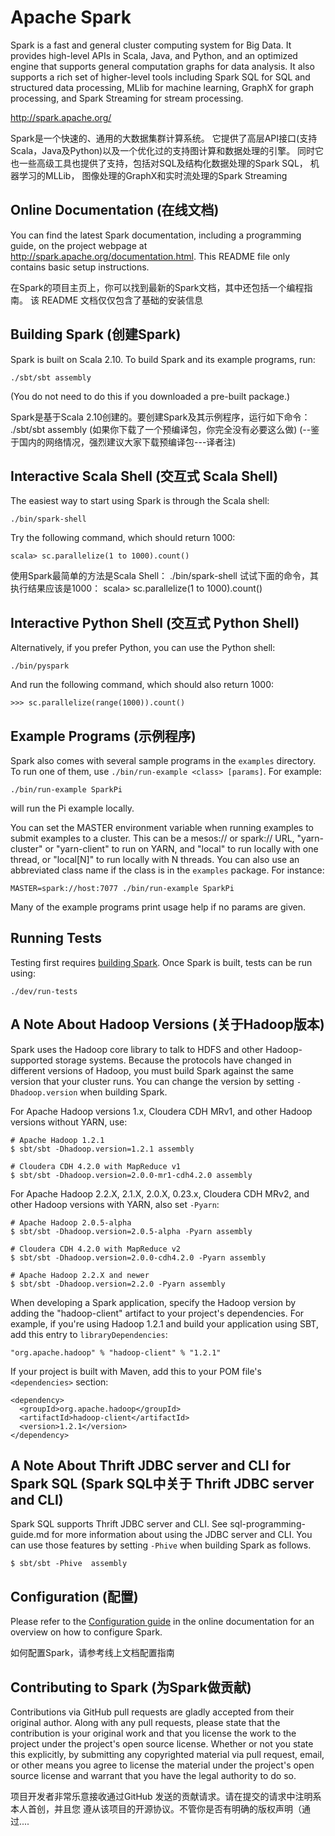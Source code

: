 # Apache Spark

Spark is a fast and general cluster computing system for Big Data. It provides
high-level APIs in Scala, Java, and Python, and an optimized engine that
supports general computation graphs for data analysis. It also supports a
rich set of higher-level tools including Spark SQL for SQL and structured
data processing, MLlib for machine learning, GraphX for graph processing,
and Spark Streaming for stream processing.

<http://spark.apache.org/>

Spark是一个快速的、通用的大数据集群计算系统。
它提供了高层API接口(支持Scala，Java及Python)以及一个优化过的支持图计算和数据处理的引擎。
同时它也一些高级工具也提供了支持，包括对SQL及结构化数据处理的Spark SQL， 机器学习的MLLib，
图像处理的GraphX和实时流处理的Spark Streaming

## Online Documentation (在线文档)

You can find the latest Spark documentation, including a programming
guide, on the project webpage at <http://spark.apache.org/documentation.html>.
This README file only contains basic setup instructions.

在Spark的项目主页上，你可以找到最新的Spark文档，其中还包括一个编程指南。
该 README 文档仅仅包含了基础的安装信息

## Building Spark (创建Spark)

Spark is built on Scala 2.10. To build Spark and its example programs, run:

    ./sbt/sbt assembly

(You do not need to do this if you downloaded a pre-built package.)

Spark是基于Scala 2.10创建的。要创建Spark及其示例程序，运行如下命令：
  ./sbt/sbt assembly
(如果你下载了一个预编译包，你完全没有必要这么做)
(--鉴于国内的网络情况，强烈建议大家下载预编译包---译者注)

## Interactive Scala Shell (交互式 Scala Shell)

The easiest way to start using Spark is through the Scala shell:

    ./bin/spark-shell

Try the following command, which should return 1000:

    scala> sc.parallelize(1 to 1000).count()

使用Spark最简单的方法是Scala Shell：
   ./bin/spark-shell
试试下面的命令，其执行结果应该是1000：
    scala> sc.parallelize(1 to 1000).count()

## Interactive Python Shell (交互式 Python Shell)

Alternatively, if you prefer Python, you can use the Python shell:

    ./bin/pyspark
    
And run the following command, which should also return 1000:

    >>> sc.parallelize(range(1000)).count()

## Example Programs (示例程序)

Spark also comes with several sample programs in the `examples` directory.
To run one of them, use `./bin/run-example <class> [params]`. For example:

    ./bin/run-example SparkPi

will run the Pi example locally.

You can set the MASTER environment variable when running examples to submit
examples to a cluster. This can be a mesos:// or spark:// URL, 
"yarn-cluster" or "yarn-client" to run on YARN, and "local" to run 
locally with one thread, or "local[N]" to run locally with N threads. You 
can also use an abbreviated class name if the class is in the `examples`
package. For instance:

    MASTER=spark://host:7077 ./bin/run-example SparkPi

Many of the example programs print usage help if no params are given.

## Running Tests

Testing first requires [building Spark](#building-spark). Once Spark is built, tests
can be run using:

    ./dev/run-tests

## A Note About Hadoop Versions (关于Hadoop版本)

Spark uses the Hadoop core library to talk to HDFS and other Hadoop-supported
storage systems. Because the protocols have changed in different versions of
Hadoop, you must build Spark against the same version that your cluster runs.
You can change the version by setting `-Dhadoop.version` when building Spark.

For Apache Hadoop versions 1.x, Cloudera CDH MRv1, and other Hadoop
versions without YARN, use:

    # Apache Hadoop 1.2.1
    $ sbt/sbt -Dhadoop.version=1.2.1 assembly

    # Cloudera CDH 4.2.0 with MapReduce v1
    $ sbt/sbt -Dhadoop.version=2.0.0-mr1-cdh4.2.0 assembly

For Apache Hadoop 2.2.X, 2.1.X, 2.0.X, 0.23.x, Cloudera CDH MRv2, and other Hadoop versions
with YARN, also set `-Pyarn`:

    # Apache Hadoop 2.0.5-alpha
    $ sbt/sbt -Dhadoop.version=2.0.5-alpha -Pyarn assembly

    # Cloudera CDH 4.2.0 with MapReduce v2
    $ sbt/sbt -Dhadoop.version=2.0.0-cdh4.2.0 -Pyarn assembly

    # Apache Hadoop 2.2.X and newer
    $ sbt/sbt -Dhadoop.version=2.2.0 -Pyarn assembly

When developing a Spark application, specify the Hadoop version by adding the
"hadoop-client" artifact to your project's dependencies. For example, if you're
using Hadoop 1.2.1 and build your application using SBT, add this entry to
`libraryDependencies`:

    "org.apache.hadoop" % "hadoop-client" % "1.2.1"

If your project is built with Maven, add this to your POM file's `<dependencies>` section:

    <dependency>
      <groupId>org.apache.hadoop</groupId>
      <artifactId>hadoop-client</artifactId>
      <version>1.2.1</version>
    </dependency>


## A Note About Thrift JDBC server and CLI for Spark SQL (Spark SQL中关于 Thrift JDBC server and CLI)

Spark SQL supports Thrift JDBC server and CLI.
See sql-programming-guide.md for more information about using the JDBC server and CLI.
You can use those features by setting `-Phive` when building Spark as follows.

    $ sbt/sbt -Phive  assembly

## Configuration (配置)

Please refer to the [Configuration guide](http://spark.apache.org/docs/latest/configuration.html)
in the online documentation for an overview on how to configure Spark.

 如何配置Spark，请参考线上文档配置指南

## Contributing to Spark (为Spark做贡献)

Contributions via GitHub pull requests are gladly accepted from their original
author. Along with any pull requests, please state that the contribution is
your original work and that you license the work to the project under the
project's open source license. Whether or not you state this explicitly, by
submitting any copyrighted material via pull request, email, or other means
you agree to license the material under the project's open source license and
warrant that you have the legal authority to do so.

项目开发者非常乐意接收通过GitHub 发送的贡献请求。请在提交的请求中注明系本人首创，并且您
遵从该项目的开源协议。不管你是否有明确的版权声明（通过....
